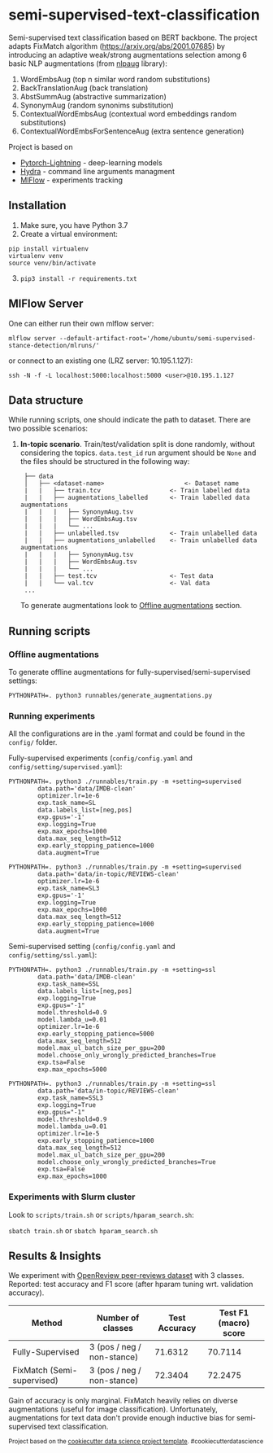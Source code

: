 semi-supervised-text-classification
==============================

Semi-supervised text classification based on BERT backbone. The project adapts FixMatch algorithm (https://arxiv.org/abs/2001.07685) by introducing an adaptive weak/strong augmentations selection among 6 basic NLP augmentations (from [nlpaug](https://github.com/makcedward/nlpaug) library):
1. WordEmbsAug (top n similar word random substitutions)
2. BackTranslationAug (back translation)
3. AbstSummAug (abstractive summarization)
4. SynonymAug (random synonims substitution)
5. ContextualWordEmbsAug (contextual word embeddings random substitutions)
6. ContextualWordEmbsForSentenceAug (extra sentence generation)

Project is based on 
- [Pytorch-Lightning](https://pytorch-lightning.readthedocs.io/en/latest/) - deep-learning models
- [Hydra](https://hydra.cc/docs/intro/) - command line arguments managment
- [MlFlow](https://mlflow.org/) - experiments tracking

## Installation
1. Make sure, you have Python 3.7
2. Create a virtual environment:
```console
pip install virtualenv
virtualenv venv
source venv/bin/activate
```
3. `pip3 install -r requirements.txt`

## MlFlow Server
One can either run their own mlflow server:

`mlflow server --default-artifact-root='/home/ubuntu/semi-supervised-stance-detection/mlruns/'`

or connect to an existing one (LRZ server: 10.195.1.127):

`ssh -N -f -L localhost:5000:localhost:5000 <user>@10.195.1.127`

## Data structure
While running scripts, one should indicate the path to dataset. There are two possible scenarios:

1. **In-topic scenario**. Train/test/validation split is done randomly, without considering the topics. `data.test_id` run argument should be `None` and the files should be structured in the following way:
                      
        ├── data          
        │   ├── <dataset-name>                      <- Dataset name
        |   |   ├── train.tcv                   <- Train labelled data
        |   |   ├── augmentations_labelled      <- Train labelled data augmentations
        |   |   |   ├── SynonymAug.tsv          
        |   |   |   ├── WordEmbsAug.tsv         
        |   |   |   └── ...
        |   |   ├── unlabelled.tsv              <- Train unlabelled data    
        |   |   ├── augmentations_unlabelled    <- Train unlabelled data augmentations
        |   |   |   ├── SynonymAug.tsv          
        |   |   |   ├── WordEmbsAug.tsv         
        |   |   |   └── ...
        |   |   ├── test.tcv                    <- Test data
        |   |   └── val.tcv                     <- Val data
        ...

    To generate augmentations look to [Offline augmentations](#offline-augmentations) section.
    
## Running scripts
### Offline augmentations
To generate offline augmentations for fully-supervised/semi-supervised settings:

`PYTHONPATH=. python3 runnables/generate_augmentations.py`

### Running experiments
All the configurations are in the .yaml format and could be found in the `config/` folder.

Fully-supervised experiments (`config/config.yaml` and `config/setting/supervised.yaml`):

```
PYTHONPATH=. python3 ./runnables/train.py -m +setting=supervised 
        data.path='data/IMDB-clean' 
        optimizer.lr=1e-6 
        exp.task_name=SL 
        data.labels_list=[neg,pos] 
        exp.gpus='-1' 
        exp.logging=True 
        exp.max_epochs=1000 
        data.max_seq_length=512 
        exp.early_stopping_patience=1000 
        data.augment=True
```

```
PYTHONPATH=. python3 ./runnables/train.py -m +setting=supervised 
        data.path='data/in-topic/REVIEWS-clean' 
        optimizer.lr=1e-6 
        exp.task_name=SL3 
        exp.gpus='-1' 
        exp.logging=True 
        exp.max_epochs=1000 
        data.max_seq_length=512 
        exp.early_stopping_patience=1000 
        data.augment=True
```


Semi-supervised setting (`config/config.yaml` and `config/setting/ssl.yaml`):

```
PYTHONPATH=. python3 ./runnables/train.py -m +setting=ssl 
        data.path='data/IMDB-clean' 
        exp.task_name=SSL 
        data.labels_list=[neg,pos] 
        exp.logging=True 
        exp.gpus="-1" 
        model.threshold=0.9 
        model.lambda_u=0.01 
        optimizer.lr=1e-6 
        exp.early_stopping_patience=5000 
        data.max_seq_length=512 
        model.max_ul_batch_size_per_gpu=200 
        model.choose_only_wrongly_predicted_branches=True 
        exp.tsa=False 
        exp.max_epochs=5000
```

```
PYTHONPATH=. python3 ./runnables/train.py -m +setting=ssl 
        data.path='data/in-topic/REVIEWS-clean' 
        exp.task_name=SSL3
        exp.logging=True 
        exp.gpus="-1" 
        model.threshold=0.9 
        model.lambda_u=0.01 
        optimizer.lr=1e-5 
        exp.early_stopping_patience=1000 
        data.max_seq_length=512 
        model.max_ul_batch_size_per_gpu=200 
        model.choose_only_wrongly_predicted_branches=True 
        exp.tsa=False 
        exp.max_epochs=1000
```

### Experiments with Slurm cluster 
Look to `scripts/train.sh` or `scripts/hparam_search.sh`:

`sbatch train.sh` or `sbatch hparam_search.sh`


## Results & Insights
We experiment with [OpenReview peer-reviews dataset](https://arxiv.org/pdf/2012.07743.pdf) with 3 classes. Reported: test accuracy and F1 score (after hparam tuning wrt. validation accuracy).

| Method                     | Number of classes          | Test Accuracy | Test F1 (macro) score |
|----------------------------|----------------------------|---------------|-----------------------|
| Fully-Supervised           | 3 (pos / neg / non-stance) | 71.6312       | 70.7114               |
| FixMatch (Semi-supervised) | 3 (pos / neg / non-stance) | 72.3404       | 72.2475               |

Gain of accuracy is only marginal. FixMatch heavily relies on diverse augmentations (useful for image classification). Unfortunately, augmentations for text data don't provide enough inductive bias for semi-supervised text classification.

<p><small>Project based on the <a target="_blank" href="https://drivendata.github.io/cookiecutter-data-science/">cookiecutter data science project template</a>. #cookiecutterdatascience</small></p>

